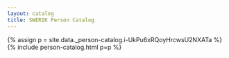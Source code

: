 ```yaml
---
layout: catalog
title: SWERIK Person Catalog
---
```

{% assign p = site.data._person-catalog.i-UkPu6xRQoyHrcwsU2NXATa %}
{% include person-catalog.html p=p %}

